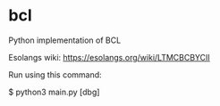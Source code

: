 # bcl
Python implementation of BCL

Esolangs wiki: https://esolangs.org/wiki/LTMCBCBYCII

Run using this command:

$ python3 main.py <file> [dbg]
